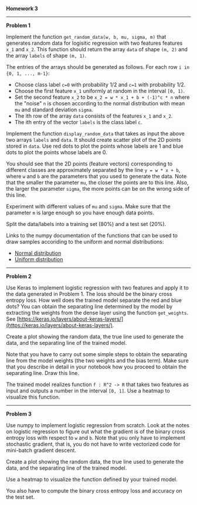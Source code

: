 **Homework 3**

---

**Problem 1**

Implement the function ```get_random_data(w, b, mu, sigma, m)``` that generates random data for logisitic regression with two features features ```x_1``` and ```x_2```. This function should return the array ```data``` of shape ```(m, 2)``` and the array ```labels``` of shape ```(m, 1)```.

The entries of the arrays should be generated as follows.  For each row ```i in {0, 1, ..., m-1}```:

- Choose class label ```c=0``` with probability 1/2 and ```c=1``` with probability 1/2.  
- Choose the first feature ```x_1``` uniformly at random in the interval ```[0, 1)```. 
- Set the second feature ```x_2``` to be ```x_2 = w * x_1 + b + (-1)^c * n``` where the "noise" ```n``` is chosen according to the normal distribution with mean ```mu``` and standard deviation ```sigma```.
- The ith row of the array ```data``` consists of the features ```x_1``` and ```x_2```.
- The ith entry of the vector ```labels``` is the class label ```c```.

Implement the function ```display_random_data``` that takes as input the above two arrays ```labels``` and ```data```. It should create scatter plot of the 2D points stored in ```data```. Use red dots to plot the points whose labels are 1 and blue dots to plot the points whose labels are 0. 

You should see that the 2D points (feature vectors) corresponding to different classes are approximately separated by the line ```y = w * x + b```, where ```w``` and ```b``` are the parameters that you used to generate the data.  Note that the smaller the parameter ```mu```, the closer the points are to this line. Also, the larger the parameter ```sigma```, the more points can be on the wrong side of this line.

Experiment with different values of ```mu``` and ```sigma```.  Make sure that the parameter ```m``` is large enough so you have enough data points.

Split the data/labels into a training set (80%) and a test set (20%).

Links to the numpy documentation of the functions that can be used to draw samples accoriding to the uniform and normal distributions:

- [Normal distribution](https://docs.scipy.org/doc/numpy-1.17.0/reference/random/generated/numpy.random.Generator.normal.html)
- [Uniform distribution](https://docs.scipy.org/doc/numpy-1.17.0/reference/random/generated/numpy.random.Generator.uniform.html)

---

**Problem 2**

Use Keras to implement logistic regression with two features and apply it to the data generated in Problem 1. The loss should be the binary cross entropy loss. How well does the trained model separate the red and blue dots?  You can obtain the separating line determined by the model by extracting the weights from the dense layer using the function ```get_weights```. See [https://keras.io/layers/about-keras-layers/](https://keras.io/layers/about-keras-layers/).  

Create a plot showing the random data, the true line used to generate the data, and the separating line of the trained model.

Note that you have to carry out some simple steps to obtain the separating line from the model weights (the two weights and the bias term).  Make sure that you describe in detail in your notebook how you proceed to obtain the separating line.  Draw this line.

The trained model realizes function ```f : R^2 -> R``` that takes two features as input and outputs a number in the interval ```[0, 1]```. Use a heatmap to visualize this function.  

---

**Problem 3**

Use numpy to implement logistic regression from scratch. Look at the notes on logistic regression to figure out what the gradient is of the binary cross entropy loss with respect to ```w``` and ```b```. Note that you only have to implement stochastic gradient, that is, you do not have to write vectorized code for mini-batch gradient descent.

Create a plot showing the random data, the true line used to generate the data, and the separating line of the trained model.

Use a heatmap to visualize the function defined by your trained model.

You also have to compute the binary cross entropy loss and accuracy on the test set.
